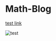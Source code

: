 # Math-Blog

[test link](https://danielennis521.github.io/Math-Blog/Test-Post.md)

![test](https://danielennis521.github.io/Math-Blog/Post%201%3A%20Sea%20Level%20Change/Sea%20Level%20Changes/graphs/basic%20sea%20level.png)
